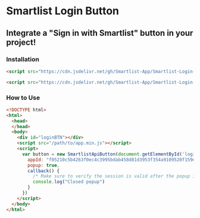 # Smartlist Login Button
## Integrate a "Sign in with Smartlist" button in your project!

### Installation
```html
<script src="https://cdn.jsdelivr.net/gh/Smartlist-App/Smartlist-Login-Button@2.0.0/app.min.js" async defer></script>
```
```html
<script src="https://cdn.jsdelivr.net/gh/Smartlist-App/Smartlist-Login-Button@2.0.0/app.js" async defer></script>
```

### How to Use
```html
<!DOCTYPE html>
<html>
  <head>
  </head>
  <body>
    <div id="loginBTN"></div>
    <script src="/path/to/app.min.js"></script>
    <script>
      var button = new SmartlistApiButton(document.getElementById('loginBTN'), {
        appId: "f05210c5b4263f0ec4c3995bdab458d81d3953f354a9109520f159db1e8800bcd45b97c56dce90a1fc27ab03e0b8a9af8673747023c406299374116d6f966981",
        popup: true,
        callback() {
          /* Make sure to verify the session is valid after the popup is closed!*/
          console.log("Closed popup")
        }
      })
    </script>
  </body>
</html>
```
